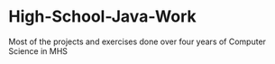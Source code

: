# High-School-Java-Work
Most of the projects and exercises done over four years of Computer Science in MHS
